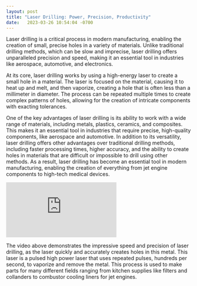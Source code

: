 ```yaml
---
layout: post
title: "Laser Drilling: Power, Precision, Productivity"
date:   2023-03-26 10:54:04 -0700
---
```


Laser drilling is a critical process in modern manufacturing, enabling the creation of small, precise holes in a variety of materials. 
Unlike traditional drilling methods, which can be slow and imprecise, laser drilling offers unparalleled precision and speed, making it an essential tool in industries like aerospace, automotive, and electronics.

At its core, laser drilling works by using a high-energy laser to create a small hole in a material. 
The laser is focused on the material, causing it to heat up and melt, and then vaporize, creating a hole that is often less than a millimeter in diameter. 
The process can be repeated multiple times to create complex patterns of holes, allowing for the creation of intricate components with exacting tolerances.

One of the key advantages of laser drilling is its ability to work with a wide range of materials, including metals, plastics, ceramics, and composites. 
This makes it an essential tool in industries that require precise, high-quality components, like aerospace and automotive. 
In addition to its versatility, laser drilling offers other advantages over traditional drilling methods, including faster processing times, higher accuracy, and the ability to create holes in materials that are difficult or impossible to drill using other methods. 
As a result, laser drilling has become an essential tool in modern manufacturing, enabling the creation of everything from jet engine components to high-tech medical devices.

<div class="videowrapper"><iframe src="https://www.youtube-nocookie.com/embed/llvCHyb8p8g" title="YouTube video player" frameborder="0" allow="accelerometer; autoplay; clipboard-write; encrypted-media; gyroscope; picture-in-picture; web-share" allowfullscreen></iframe></div>

The video above demonstrates the impressive speed and precision of laser drilling, as the laser quickly and accurately creates holes in this metal. This laser is a pulsed high power laser that uses repeated pulses, hundreds per second, to vaporize and remove the metal. This process is used to make parts for many different fields ranging from kitchen supplies like filters and collanders to combustor cooling liners for jet engines. 

